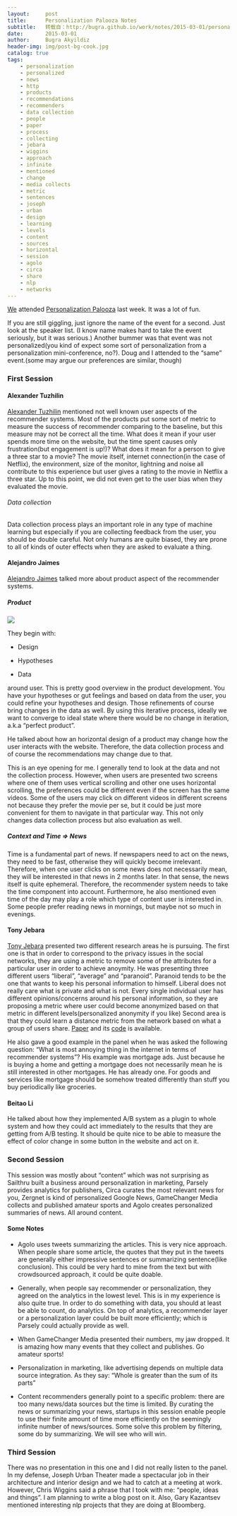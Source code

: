 ```yaml
---
layout:     post
title:      Personalization Palooza Notes
subtitle:   转载自：http://bugra.github.io/work/notes/2015-03-01/personalization-palooza-notes/
date:       2015-03-01
author:     Bugra Akyildiz
header-img: img/post-bg-cook.jpg
catalog: true
tags:
    - personalization
    - personalized
    - news
    - http
    - products
    - recommendations
    - recommenders
    - data collection
    - people
    - paper
    - process
    - collecting
    - jebara
    - wiggins
    - approach
    - infinite
    - mentioned
    - change
    - media collects
    - metric
    - sentences
    - joseph
    - urban
    - design
    - learning
    - levels
    - content
    - sources
    - horizontal
    - session
    - agolo
    - circa
    - share
    - nlp
    - networks
---
```


[We](http://www.axial.net/) attended [Personalization Palooza](https://www.eventbrite.com/e/personalizationpalooza-tickets-15005357428) last week. It was a lot of fun.

If you are still giggling, just ignore the name of the event for a second. Just look at the speaker list. (I know name makes hard to take the event seriously, but it was serious.) Another bummer was that event was not personalized(you kind of expect some sort of personalization from a personalization mini-conference, no?). Doug and I attended to the “same” event.(some may argue our preferences are similar, though)

### First Session

#### Alexander Tuzhilin

[Alexander Tuzhilin](http://pages.stern.nyu.edu/~atuzhili) mentioned not well known user aspects of the recommender systems. Most of the products put some sort of metric to measure the success of recommender comparing to the baseline, but this measure may not be correct all the time. What does it mean if your user spends more time on the website, but the time spent causes only frustration(but engagement is up!)? What does it mean for a person to give a three star to a movie? The movie itself, internet connection(in the case of Netflix), the environment, size of the monitor, lightning and noise all contribute to this experience but user gives a rating to the movie in Netflix a three star. 
Up to this point, we did not even get to the user bias when they evaluated the movie. 

###### Data collection

Data collection process plays an important role in any type of machine learning but especially if you are collecting feedback from the user, you should be double careful. Not only humans are quite biased, they are prone to all of kinds of outer effects when they are asked to evaluate a thing.

#### Alejandro Jaimes

[Alejandro Jaimes](http://www.alexjaimes.com/) talked more about product aspect of the recommender systems.

##### Product

![](http://bugra.github.io/images/work/notes/2015/3/1/yahoo-product.jpg)

They begin with:

- Design 

- Hypotheses

- Data


around user. This is pretty good overview in the product development. You have your hypotheses or gut feelings and based on data from the user, you could refine your hypotheses and design. Those refinements of course bring changes in the data as well. By using this iterative process, ideally we want to converge to ideal state where there would be no change in iteration, a.k.a “perfect product”.

He talked about how an horizontal design of a product may change how the user interacts with the website. Therefore, the data collection process and of course the recommendations may change due to that. 

This is an eye opening for me. I generally tend to look at the data and not the collection process. However, when users are presented two screens where one of them uses vertical scrolling and other one uses horizontal scrolling, the preferences could be different even if the screen has the same videos. 
Some of the users may click on different videos in different screens not because they prefer the movie per se, but it could be just more convenient for them to navigate in that particular way. This not only changes data collection process but also evaluation as well.

##### Context and Time => News

Time is a fundamental part of news. If newspapers need to act on the news, they need to be fast, otherwise they will quickly become irrelevant. Therefore, when one user clicks on some news does not necessarily mean, they will be interested in that news in 2 months later. In that sense, the news itself is quite ephemeral. Therefore, the recommender system needs to take the time component into account. Furthermore, he also mentioned even time of the day may play a role which type of content user is interested in. Some people prefer reading news in mornings, but maybe not so much in evenings.

#### Tony Jebara

[Tony Jebara](http://www1.cs.columbia.edu/~jebara) presented two different research areas he is pursuing. The first one is that in order to correspond to the privacy issues in the social networks, they are using a metric to remove some of the attributes for a particular user in order to achieve anoymity. He was presenting three different users “liberal”, “average” and “paranoid”. Paranoid tends to be the one that wants to keep his personal information to himself. Liberal does not really care what is private and what is not. Every single individual user has different opinions/concerns around his personal information, so they are proposing a metric where user could become anonymized based on that metric in different levels(personalized anonymity if you like) Second area is that they could learn a distance metric from the network based on what a group of users share. [Paper](http://papers.nips.cc/paper/4392-learning-a-distance-metric-from-a-network) and its [code](https://github.com/berty38/structure-preserving-metric-learning) is available.

He also gave a good example in the panel when he was asked the following question: “What is most annoying thing in the internet in terms of recommender systems”? 
His example was mortgage ads. Just because he is buying a home and getting a mortgage does not necessarily mean he is still interested in other mortgages. He has already one. For goods and services like mortgage should be somehow treated differently than stuff you buy periodically like groceries.

#### Beitao Li

He talked about how they implemented A/B system as a plugin to whole system and how they could act immediately to the results that they are getting from A/B testing. It should be quite nice to be able to measure the effect of color change in some button in the website and act on it.

### Second Session

This session was mostly about “content” which was not surprising as Sailthru built a business around personalization in marketing, Parsely provides analytics for publishers, Circa curates the most relevant news for you, Zergnet is kind of personalized Google News, GameChanger Media collects and published amateur sports and Agolo creates personalized summaries of news. All around content.

#### Some Notes

- Agolo uses tweets summarizing the articles. This is very nice approach. When people share some article, the quotes that they put in the tweets are generally either impressive sentences or summarizing sentence(like conclusion). This could be very hard to mine from the text but with crowdsourced approach, it could be quite doable.

- Generally, when people say recommender or personalization, they agreed on the analytics in the lowest level. This is in my experience is also quite true. In order to do something with data, you should at least be able to count, do analytics. On top of analytics, a recommender layer or a personalization layer could be built more efficiently; which is Parsely could actually provide as well.

- When GameChanger Media presented their numbers, my jaw dropped. It is amazing how many events that they collect and publishes. Go amateur sports!

- Personalization in marketing, like advertising depends on multiple data source integration. As they say: “Whole is greater than the sum of its parts”

- Content recommenders generally point to a specific problem: there are too many news/data sources but the time is limited. By curating the news or summarizing your news, startups in this session enable people to use their finite amount of time more efficiently on the seemingly infinite number of news/sources. Some solve this problem by filtering, some do by summarizing. We will see who will win.


### Third Session

There was no presentation in this one and I did not really listen to the panel. In my defense, Joseph Urban Theater made a spectacular job in their architecture and interior design and we had to catch at a meeting at work. However, Chris Wiggins said a phrase that I took with me: “people, ideas and things”. I am planning to write a blog post on it. Also, Gary Kazantsev mentioned interesting nlp projects that they are doing at Bloomberg.
